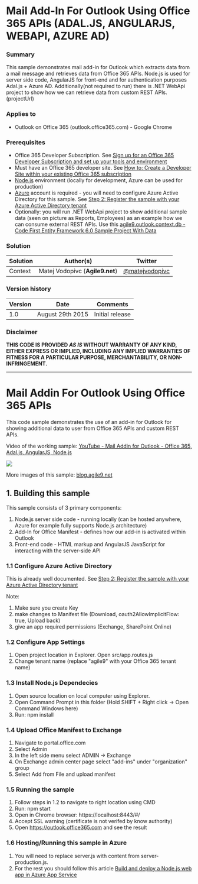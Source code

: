 # Mail Add-In For Outlook Using Office 365 APIs (ADAL.JS, ANGULARJS, WEBAPI, AZURE AD) #

### Summary ###
This sample demonstrates mail add-in for Outlook which extracts data from a mail message and retrieves data from Office 365 APIs. Node.js is used for server side code, AngularJS for front-end and for authentication purposes Adal.js + Azure AD. Additionally(not required to run) there is .NET WebApi project to show how we can retrieve data from custom REST APIs. (projectUrl)

### Applies to ###
-  Outlook on Office 365 (outlook.office365.com) - Google Chrome

### Prerequisites ###
-  Office 365 Developer Subscription. See [Sign up for an Office 365 Developer Subscription and set up your tools and environment](https://msdn.microsoft.com/EN-US/library/office/fp179924.aspx)
-  Must have an Office 365 developer site. See [How to: Create a Developer Site within your existing Office 365 subscription](https://msdn.microsoft.com/en-us/library/office/jj692554.aspx)
-  [Node.js](https://nodejs.org) environment (locally for development, Azure can be used for production)
- [Azure](http://azure.microsoft.com) account is required - you will need to configure Azure Active Directory for this sample. See [Step 2: Register the sample with your Azure Active Directory tenant](https://github.com/AzureADSamples/SinglePageApp-AngularJS-DotNet#step-2--register-the-sample-with-your-azure-active-directory-tenant)
- Optionally: you will run .NET WebApi project to show additional sample data (seen on picture as Reports, Employees) as an example how we can consume external REST APIs. Use this [agile9.outlook.context.db - Code First Entity Framework 6.0 Sample Project With Data](https://github.com/matejv1/agile9.outlook.context.db)

### Solution ###
Solution | Author(s) | Twitter
---------|-----------|--------
Context  | Matej Vodopivc (**Agile9.net**) | [@matejvodopivc](https://twitter.com/matejvodopivc)



### Version history ###
Version  | Date | Comments
---------| -----| --------
1.0  | August 29th 2015 | Initial release

### Disclaimer ###
**THIS CODE IS PROVIDED *AS IS* WITHOUT WARRANTY OF ANY KIND, EITHER EXPRESS OR IMPLIED, INCLUDING ANY IMPLIED WARRANTIES OF FITNESS FOR A PARTICULAR PURPOSE, MERCHANTABILITY, OR NON-INFRINGEMENT.**


----------

# Mail Addin For Outlook Using Office 365 APIs #
This code sample demonstrates the use of an add-in for Outlook for showing additional data to user from Office 365 APIs and custom REST APIs.

Video of the working sample:  [YouTube - Mail Addin for Outlook - Office 365, Adal.js, AngularJS, Node.js](https://www.youtube.com/watch?v=EhppDWba6XY)

![](https://agile9blog.files.wordpress.com/2015/08/snagit0.png?w=672&h=372&crop=1)

More images of this sample: [blog.agile9.net](http://blog.agile9.net/2015/08/18/mail-addin-for-outlook-using-office-365-apis-adal-js-angularjs-webapi-azure-ad/)

## 1. Building this sample ##
This sample consists of 3 primary components:

1. Node.js server side code - running locally (can be hosted anywhere, Azure for example fully supports Node.js architecture)
2. Add-In for Office Manifest - defines how our add-in is activated within Outlook
3. Front-end code - HTML markup and AngularJS JavaScript for interacting with the server-side API


### 1.1 Configure Azure Active Directory ###

This is already well documented. See [Step 2: Register the sample with your Azure Active Directory tenant](https://github.com/AzureADSamples/SinglePageApp-AngularJS-DotNet#step-2--register-the-sample-with-your-azure-active-directory-tenant)

Note:
1. Make sure you create Key
2. make changes to Manifest file (Download, oauth2AllowImplicitFlow: true, Upload back)
3. give an app required permissions (Exchange, SharePoint Online)

### 1.2 Configure App Settings ###

1. Open project location in Explorer. Open src/app.routes.js
2. Change tenant name (replace "agile9" with your Office 365 tenant name)

### 1.3 Install Node.js Dependecies ###

1. Open source location on local computer using Explorer. 
2. Open Command Prompt in this folder (Hold SHIFT + Right click -> Open Command Windows here)
3. Run: npm install

### 1.4 Upload Office Manifest to Exchange ###

1. Navigate to portal.office.com
2. Select Admin
3. In the left side menu select ADMIN -> Exchange
4. On Exchange admin center page select "add-ins" under "organization" group
5. Select Add from File and upload manifest

### 1.5 Running the sample

1. Follow steps in 1.2 to navigate to right location using CMD
2. Run: npm start
3. Open in Chrome browser: https://localhost:8443/#/ 
4. Accept SSL warning (certificate is not verifed by know authority)
5. Open https://outlook.office365.com and see the result

### 1.6 Hosting/Running this sample in Azure 

1. You will need to replace server.js with content from server-production.js. 
2. For the rest you should follow this article [Build and deploy a Node.js web app in Azure App Service](https://azure.microsoft.com/en-us/documentation/articles/web-sites-nodejs-develop-deploy-mac/?utm_content=buffer1e07e&utm_medium=social&utm_source=twitter.com&utm_campaign=buffer)
 


